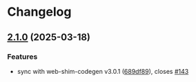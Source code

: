 # Changelog

## [2.1.0](https://github.com/OneSignal/onesignal-vue/compare/2.0.1...2.1.0) (2025-03-18)

### Features

* sync with web-shim-codegen v3.0.1 ([689df89](https://github.com/OneSignal/onesignal-vue/commit/689df8984f94f143b3371b0e7af46fe65b71da15)), closes [#143](https://github.com/OneSignal/onesignal-vue/issues/143)
